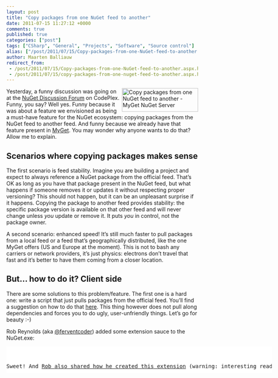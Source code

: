 ```yaml
---
layout: post
title: "Copy packages from one NuGet feed to another"
date: 2011-07-15 11:27:12 +0000
comments: true
published: true
categories: ["post"]
tags: ["CSharp", "General", "Projects", "Software", "Source control"]
alias: ["/post/2011/07/15/Copy-packages-from-one-NuGet-feed-to-another.aspx", "/post/2011/07/15/copy-packages-from-one-nuget-feed-to-another.aspx"]
author: Maarten Balliauw
redirect_from:
 - /post/2011/07/15/Copy-packages-from-one-NuGet-feed-to-another.aspx.html
 - /post/2011/07/15/copy-packages-from-one-nuget-feed-to-another.aspx.html
---
```

<p><a href="http://www.myget.org"><img style="background-image: none; border-bottom: 0px; border-left: 0px; margin: 0px 0px 5px 5px; padding-left: 0px; padding-right: 0px; display: inline; float: right; border-top: 0px; border-right: 0px; padding-top: 0px" title="Copy packages from one NuGet feed to another - MyGet NuGet Server" border="0" alt="Copy packages from one NuGet feed to another - MyGet NuGet Server" align="right" src="/images/clip_image002.jpg" width="200" height="62" /></a></p>  <p>Yesterday, a funny discussion was going on at the <a href="http://nuget.codeplex.com/discussions/265199" target="_blank">NuGet Discussion Forum</a> on CodePlex. Funny, you say? Well yes. Funny because it was about a feature we envisioned as being a must-have feature for the NuGet ecosystem: copying packages from the NuGet feed to another feed. And funny because we already have that feature present in <a href="http:/www.myget.org" target="_blank">MyGet</a>. You may wonder why anyone wants to do that? Allow me to explain.</p>  <h2>Scenarios where copying packages makes sense</h2>  <p>The first scenario is feed stability. Imagine you are building a project and expect to always reference a NuGet package from the official feed. That’s OK as long as you have that package present in the NuGet feed, but what happens if someone removes it or updates it without respecting proper versioning? This should not happen, but it can be an unpleasant surprise if it happens. Copying the package to another feed provides stability: the specific package version is available on that other feed and will never change unless <em>you</em> update or remove it. It puts <em>you</em> in control, not the package owner.</p>  <p>A second scenario: enhanced speed! It’s still much faster to pull packages from a local feed or a feed that’s geographically distributed, like the one MyGet offers (US and Europe at the moment). This is not to bash any carriers or network providers, it’s just physics: electrons don’t travel that fast and it’s better to have them coming from a closer location.</p>  <h2>But… how to do it? Client side</h2>  <p>There are some solutions to this problem/feature. The first one is a hard one: write a script that just pulls packages from the official feed. You’ll find a suggestion on how to do that <a href="http://nuget.codeplex.com/discussions/265199#post642535" target="_blank">here</a>. This thing however does not pull along dependencies and forces you to do ugly, user-unfriendly things. Let’s go for beauty :-)</p>  <p>Rob Reynolds (aka <a href="http://www.twitter.com/ferventcoder" target="_blank">@ferventcoder</a>) added some extension sauce to the NuGet.exe:</p>  <div style="padding-bottom: 0px; margin: 0px; padding-left: 0px; padding-right: 0px; display: inline; float: none; padding-top: 0px" id="scid:9D7513F9-C04C-4721-824A-2B34F0212519:c5823baa-73cf-43e5-9d9e-db89618a2f6b" class="wlWriterEditableSmartContent"><pre style=" width: 698px; height: 70px;background-color:White;overflow: auto;"><div><!--

Code highlighting produced by Actipro CodeHighlighter (freeware)
http://www.CodeHighlighter.com/

--><span style="color: #000000;">NuGet</span><span style="color: #000000;">.</span><span style="color: #000000;">exe Install </span><span style="color: #000000;">/</span><span style="color: #000000;">ExcludeVersion </span><span style="color: #000000;">/</span><span style="color: #000000;">OutputDir %LocalAppData%</span><span style="color: #000000;">\</span><span style="color: #000000;">NuGet</span><span style="color: #000000;">\</span><span style="color: #000000;">Commands AddConsoleExtension
NuGet</span><span style="color: #000000;">.</span><span style="color: #000000;">exe addextension nuget</span><span style="color: #000000;">.</span><span style="color: #0000FF;">copy</span><span style="color: #000000;">.</span><span style="color: #000000;">extension

NuGet</span><span style="color: #000000;">.</span><span style="color: #000000;">exe </span><span style="color: #0000FF;">copy</span><span style="color: #000000;"> castle</span><span style="color: #000000;">.</span><span style="color: #000000;">windsor –destination http:</span><span style="color: #000000;">//</span><span style="color: #000000;">myget</span><span style="color: #000000;">.</span><span style="color: #000000;">org</span><span style="color: #000000;">/</span><span style="color: #000000;">F</span><span style="color: #000000;">/</span><span style="color: #000000;">somefeed
</span></div></pre><!-- Code inserted with Steve Dunn's Windows Live Writer Code Formatter Plugin.  http://dunnhq.com --></div>

<p>Sweet! And <a href="http://devlicio.us/blogs/rob_reynolds/archive/2011/07/15/extend-nuget-command-line.aspx" target="_blank">Rob also shared how he created this extension</a> (warning: interesting read!)</p>

<h2>But… how to do it? Server side</h2>

<p>The easiest solution is to just use MyGet! We have a nifty feature in there named “Mirror packages”. It copies the selected package to your private feed, distributes it across our CDN nodes for a fast download <em>and</em> it pulls along all dependencies.</p>

<p><a href="/images/image_137.png"><img style="background-image: none; border-bottom: 0px; border-left: 0px; margin: 5px auto; padding-left: 0px; padding-right: 0px; display: block; float: none; border-top: 0px; border-right: 0px; padding-top: 0px" title="Mirror a NuGet package - Copy a NuGet package" border="0" alt="Mirror a NuGet package - Copy a NuGet package" src="/images/image_thumb_105.png" width="644" height="376" /></a></p>

<p>Enjoy making NuGet a component of your enterprise workflow! And MyGet of course as well!</p>
{% include imported_disclaimer.html %}
